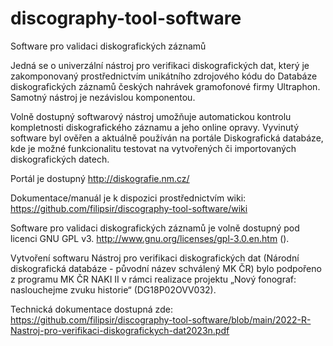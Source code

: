 # discography-tool-software
Software pro validaci diskografických záznamů


Jedná se o univerzální nástroj pro verifikaci diskografických dat, který je zakomponovaný prostřednictvím unikátního zdrojového kódu do Databáze diskografických záznamů českých nahrávek gramofonové firmy Ultraphon. Samotný nástroj je nezávislou komponentou. 

Volně dostupný softwarový nástroj umožňuje automatickou kontrolu kompletnosti diskografického záznamu a jeho online opravy. Vyvinutý software byl ověřen a aktuálně používán na portále Diskografická databáze, kde je možné funkcionalitu testovat na vytvořených či importovaných diskografických datech.

Portál je dostupný http://diskografie.nm.cz/

Dokumentace/manuál je k dispozici prostřednictvím wiki: https://github.com/filipsir/discography-tool-software/wiki

Software pro validaci diskografických záznamů je volně dostupný pod licenci GNU GPL v3. http://www.gnu.org/licenses/gpl-3.0.en.htm ().

Vytvoření softwaru Nástroj pro verifikaci diskografických dat (Národní diskografická databáze - původní název schválený MK ČR) bylo podpořeno z programu MK ČR NAKI II v rámci realizace projektu „Nový fonograf: naslouchejme zvuku historie“ (DG18P02OVV032).

Technická dokumentace dostupná zde: 
https://github.com/filipsir/discography-tool-software/blob/main/2022-R-Nastroj-pro-verifikaci-diskografickych-dat2023n.pdf
